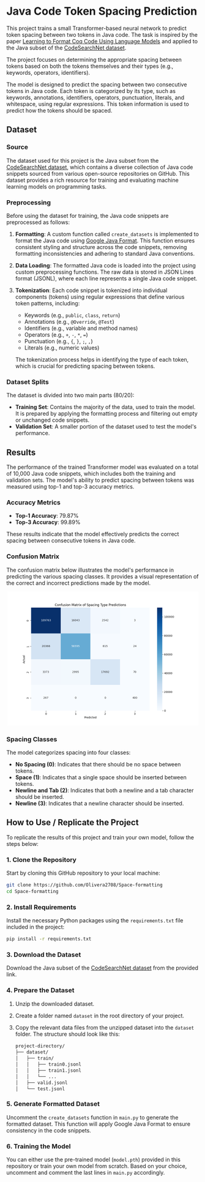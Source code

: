 # Java Code Token Spacing Prediction

This project trains a small Transformer-based neural network to predict token spacing between two tokens in Java code. The task is inspired by the paper [Learning to Format Coq Code Using Language Models](https://arxiv.org/abs/2006.16743v1) and applied to the Java subset of the [CodeSearchNet dataset](https://github.com/github/CodeSearchNet).

The project focuses on determining the appropriate spacing between tokens based on both the tokens themselves and their types (e.g., keywords, operators, identifiers).

The model is designed to predict the spacing between two consecutive tokens in Java code. Each token is categorized by its type, such as keywords, annotations, identifiers, operators, punctuation, literals, and whitespace, using regular expressions. This token information is used to predict how the tokens should be spaced.

## Dataset

### Source

The dataset used for this project is the Java subset from the [CodeSearchNet dataset](https://github.com/github/CodeSearchNet), which contains a diverse collection of Java code snippets sourced from various open-source repositories on GitHub. This dataset provides a rich resource for training and evaluating machine learning models on programming tasks.

### Preprocessing

Before using the dataset for training, the Java code snippets are preprocessed as follows:

1. **Formatting**: A custom function called `create_datasets` is implemented to format the Java code using [Google Java Format](https://github.com/google/google-java-format). This function ensures consistent styling and structure across the code snippets, removing formatting inconsistencies and adhering to standard Java conventions.

2. **Data Loading**: The formatted Java code is loaded into the project using custom preprocessing functions. The raw data is stored in JSON Lines format (JSONL), where each line represents a single Java code snippet.

3. **Tokenization**: Each code snippet is tokenized into individual components (tokens) using regular expressions that define various token patterns, including:
   - Keywords (e.g., `public`, `class`, `return`)
   - Annotations (e.g., `@Override`, `@Test`)
   - Identifiers (e.g., variable and method names)
   - Operators (e.g., `+`, `-`, `*`, `=`)
   - Punctuation (e.g., `{`, `}`, `;`, `,`)
   - Literals (e.g., numeric values)

   The tokenization process helps in identifying the type of each token, which is crucial for predicting spacing between tokens.

### Dataset Splits

The dataset is divided into two main parts (80/20):
- **Training Set**: Contains the majority of the data, used to train the model. It is prepared by applying the formatting process and filtering out empty or unchanged code snippets.
- **Validation Set**: A smaller portion of the dataset used to test the model's performance.

## Results

The performance of the trained Transformer model was evaluated on a total of 10,000 Java code snippets, which includes both the training and validation sets. The model's ability to predict spacing between tokens was measured using top-1 and top-3 accuracy metrics.

### Accuracy Metrics
- **Top-1 Accuracy**: 79.87%
- **Top-3 Accuracy**: 99.89%

These results indicate that the model effectively predicts the correct spacing between consecutive tokens in Java code.

### Confusion Matrix
The confusion matrix below illustrates the model's performance in predicting the various spacing classes. It provides a visual representation of the correct and incorrect predictions made by the model.

<div align="center">
    <img src="result.png" width = "500">
</div>

### Spacing Classes

The model categorizes spacing into four classes:
- **No Spacing (0)**: Indicates that there should be no space between tokens.
- **Space (1)**: Indicates that a single space should be inserted between tokens.
- **Newline and Tab (2)**: Indicates that both a newline and a tab character should be inserted.
- **Newline (3)**: Indicates that a newline character should be inserted.

## How to Use / Replicate the Project

To replicate the results of this project and train your own model, follow the steps below:

### 1. Clone the Repository

Start by cloning this GitHub repository to your local machine:

```bash
git clone https://github.com/Olivera2708/Space-formatting
cd Space-formatting
```

### 2. Install Requirements

Install the necessary Python packages using the `requirements.txt` file included in the project:

```bash
pip install -r requirements.txt
```

### 3. Download the Dataset

Download the Java subset of the [CodeSearchNet dataset](https://github.com/github/CodeSearchNet) from the provided link.

### 4. Prepare the Dataset

1. Unzip the downloaded dataset.
2. Create a folder named `dataset` in the root directory of your project.
3. Copy the relevant data files from the unzipped dataset into the `dataset` folder. The structure should look like this:

   ```
   project-directory/
   ├── dataset/
   │   ├── train/
   │   │   ├── train0.jsonl
   │   │   ├── train1.jsonl
   │   │   └── ...
   │   ├── valid.jsonl
   │   └── test.jsonl
   ```

### 5. Generate Formatted Dataset

Uncomment the `create_datasets` function in `main.py` to generate the formatted dataset. This function will apply Google Java Format to ensure consistency in the code snippets.

### 6. Training the Model

You can either use the pre-trained model (`model.pth`) provided in this repository or train your own model from scratch. Based on your choice, uncomment and comment the last lines in `main.py` accordingly.